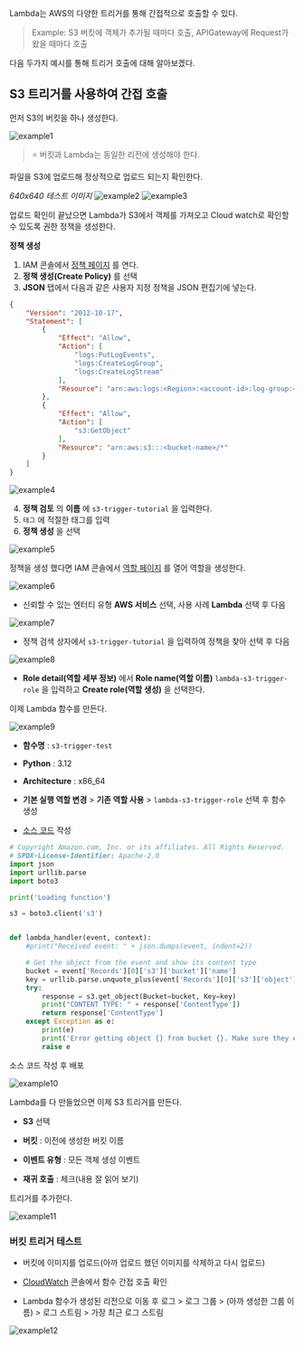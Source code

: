 Lambda는 AWS의 다양한 트리거를 통해 간접적으로 호출할 수 있다.

> Example: S3 버킷에 객체가 추가될 때마다 호출, APIGateway에 Request가 왔을 때마다 호출

다음 두가지 예시를 통해 트리거 호출에 대해 알아보겠다.

## S3 트리거를 사용하여 간접 호출

먼저 S3의 버킷을 하나 생성한다.

![example1](./images/lambda-03-1.png)

> ⭐️ 버킷과 Lambda는 동일한 리전에 생성해야 한다.

파일을 S3에 업로드해 정상적으로 업로드 되는지 확인한다.

_640x640 테스트 이미지_
![example2](./images/lambda-03-2.png)
![example3](./images/lambda-03-3.png)

업로드 확인이 끝났으면 Lambda가 S3에서 객체를 가져오고 Cloud watch로 확인할 수 있도록 권한 정책을 생성한다.

**정책 생성**

1. IAM 콘솔에서 [정책 페이지](https://console.aws.amazon.com/iam/home#/policies) 를 연다.
2. **정책 생성(Create Policy)** 를 선택
3. **JSON** 탭에서 다음과 같은 사용자 지정 정책을 JSON 편집기에 넣는다.

```JSON
{
    "Version": "2012-10-17",
    "Statement": [
        {
            "Effect": "Allow",
            "Action": [
                "logs:PutLogEvents",
                "logs:CreateLogGroup",
                "logs:CreateLogStream"
            ],
            "Resource": "arn:aws:logs:<Region>:<account-id>:log-group:<log-group-name>:*"
        },
        {
            "Effect": "Allow",
            "Action": [
                "s3:GetObject"
            ],
            "Resource": "arn:aws:s3:::<bucket-name>/*"
        }
    ]
}
```

![example4](./images/lambda-03-4.png)

4. **정책 검토** 의 **이름** 에 `s3-trigger-tutorial` 을 입력한다.
5. `태그` 에 적절한 태그를 입력
6. **정책 생성** 을 선택

![example5](./images/lambda-03-5.png)

정책을 생성 했다면 IAM 콘솔에서 [역할 페이지](https://console.aws.amazon.com/iam/home#/roles) 를 열어 역할을 생성한다.

![example6](./images/lambda-03-6.png)

- 신뢰할 수 있는 엔터티 유형 **AWS 서비스** 선택, 사용 사례 **Lambda** 선택 후 다음

![example7](./images/lambda-03-7.png)

- 정책 검색 상자에서 `s3-trigger-tutorial` 을 입력하여 정책을 찾아 선택 후 다음

![example8](./images/lambda-03-8.png)

- **Role detail(역할 세부 정보)** 에서 **Role name(역할 이름)** `lambda-s3-trigger-role` 을 입력하고 **Create role(역할 생성)** 을 선택한다.

이제 Lambda 함수를 만든다.

![example9](./images/lambda-03-9.png)

- **함수명** : `s3-trigger-test`

- **Python** : 3.12

- **Architecture** : x86_64

- **기본 실행 역할 변경** > **기존 역할 사용** > `lambda-s3-trigger-role` 선택 후 함수 생성

- [소스 코드](https://docs.aws.amazon.com/ko_kr/lambda/latest/dg/with-s3-example.html#with-s3-example-upload-test-object) 작성

```python
# Copyright Amazon.com, Inc. or its affiliates. All Rights Reserved.
# SPDX-License-Identifier: Apache-2.0
import json
import urllib.parse
import boto3

print('Loading function')

s3 = boto3.client('s3')


def lambda_handler(event, context):
    #print("Received event: " + json.dumps(event, indent=2))

    # Get the object from the event and show its content type
    bucket = event['Records'][0]['s3']['bucket']['name']
    key = urllib.parse.unquote_plus(event['Records'][0]['s3']['object']['key'], encoding='utf-8')
    try:
        response = s3.get_object(Bucket=bucket, Key=key)
        print("CONTENT TYPE: " + response['ContentType'])
        return response['ContentType']
    except Exception as e:
        print(e)
        print('Error getting object {} from bucket {}. Make sure they exist and your bucket is in the same region as this function.'.format(key, bucket))
        raise e
```

소스 코드 작성 후 배포

![example10](./images/lambda-03-10.png)

Lambda를 다 만들었으면 이제 S3 트리거를 만든다.

- **S3** 선택

- **버킷** : 이전에 생성한 버킷 이름

- **이벤트 유형** : 모든 객체 생성 이벤트

- **재귀 호출** : 체크(내용 잘 읽어 보기)

트리거를 추가한다.

![example11](./images/lambda-03-11.png)

### 버킷 트리거 테스트

- 버킷에 이미지를 업로드(아까 업로드 했던 이미지를 삭제하고 다시 업로드)

- [CloudWatch](https://console.aws.amazon.com/cloudwatch/home) 콘솔에서 함수 간접 호출 확인

- Lambda 함수가 생성된 리전으로 이동 후 로그 > 로그 그룹 > (아까 생성한 그룹 이름) > 로그 스트림 > 가장 최근 로그 스트림

![example12](./images/lambda-03-12.png)

